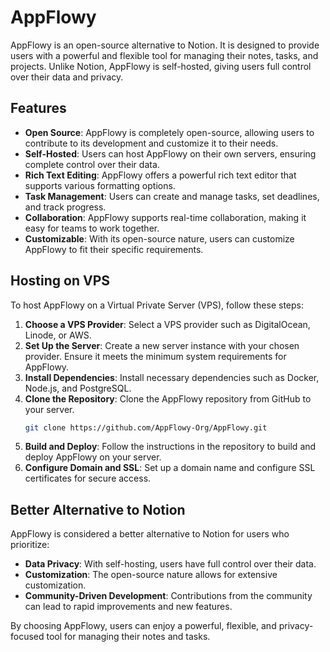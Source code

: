 # AppFlowy

AppFlowy is an open-source alternative to Notion. It is designed to provide users with a powerful and flexible tool for managing their notes, tasks, and projects. Unlike Notion, AppFlowy is self-hosted, giving users full control over their data and privacy.

## Features

- **Open Source**: AppFlowy is completely open-source, allowing users to contribute to its development and customize it to their needs.
- **Self-Hosted**: Users can host AppFlowy on their own servers, ensuring complete control over their data.
- **Rich Text Editing**: AppFlowy offers a powerful rich text editor that supports various formatting options.
- **Task Management**: Users can create and manage tasks, set deadlines, and track progress.
- **Collaboration**: AppFlowy supports real-time collaboration, making it easy for teams to work together.
- **Customizable**: With its open-source nature, users can customize AppFlowy to fit their specific requirements.

## Hosting on VPS

To host AppFlowy on a Virtual Private Server (VPS), follow these steps:

1. **Choose a VPS Provider**: Select a VPS provider such as DigitalOcean, Linode, or AWS.
2. **Set Up the Server**: Create a new server instance with your chosen provider. Ensure it meets the minimum system requirements for AppFlowy.
3. **Install Dependencies**: Install necessary dependencies such as Docker, Node.js, and PostgreSQL.
4. **Clone the Repository**: Clone the AppFlowy repository from GitHub to your server.
    ```sh
    git clone https://github.com/AppFlowy-Org/AppFlowy.git
    ```
5. **Build and Deploy**: Follow the instructions in the repository to build and deploy AppFlowy on your server.
6. **Configure Domain and SSL**: Set up a domain name and configure SSL certificates for secure access.

## Better Alternative to Notion

AppFlowy is considered a better alternative to Notion for users who prioritize:

- **Data Privacy**: With self-hosting, users have full control over their data.
- **Customization**: The open-source nature allows for extensive customization.
- **Community-Driven Development**: Contributions from the community can lead to rapid improvements and new features.

By choosing AppFlowy, users can enjoy a powerful, flexible, and privacy-focused tool for managing their notes and tasks.